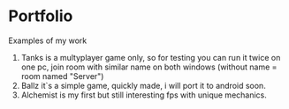 # Portfolio
Examples of my work

1. Tanks is a multyplayer game only, so for testing you can run it twice on one pc, join room with similar name on both windows (without name = room named "Server")
2. Ballz it`s a simple game, quickly made, i will port it to android soon.
3. Alchemist is my first but still interesting fps with unique mechanics.

